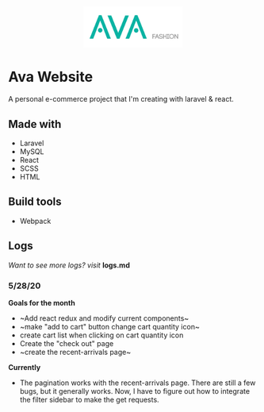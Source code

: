 <p align="center"><img src="public/img/ava-logo-teal.svg" style="width:200px !important;"></p>

# Ava Website

A personal e-commerce project that I'm creating with laravel & react.

## Made with
- Laravel
- MySQL
- React
- SCSS
- HTML

## Build tools
- Webpack


## Logs

*Want to see more logs? visit* **logs.md**

### 5/28/20

**Goals for the month**
- ~Add react redux and modify current components~
- ~make "add to cart" button change cart quantity icon~
- create cart list when clicking on cart quantity icon
- Create the "check out" page
- ~create the recent-arrivals page~

**Currently**
- The pagination works with the recent-arrivals page. There are still a few bugs,
but it generally works. Now, I have to figure out how to integrate the filter sidebar
to make the get requests.
